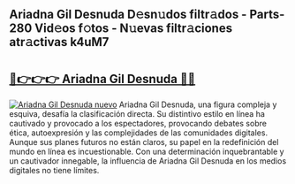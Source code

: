 ## Ariadna Gil Desnuda D𝚎sn𝚞dos filtr𝚊dos - Parts-280 Vid𝚎os f𝚘tos - N𝚞evas filtr𝚊ciones atr𝚊ctivas k4uM7

# <h2><a href="http://mbbj44k.tromn.icu/?c=Ariadna+Gil+Desnuda">🔗👉👉👉 Ariadna Gil Desnuda 🔗🔗</a></h2>

[![Ariadna Gil Desnuda nuevo](https://i.imgur.com/pEAQMta.gif)](http://mbbj44k.tromn.icu/?c=Ariadna+Gil+Desnuda)
Ariadna Gil Desnuda, una figura compleja y esquiva, desafía la clasificación directa. Su distintivo estilo en línea ha cautivado y provocado a los espectadores, provocando debates sobre ética, autoexpresión y las complejidades de las comunidades digitales. Aunque sus planes futuros no están claros, su papel en la redefinición del mundo en línea es incuestionable. Con una determinación inquebrantable y un cautivador innegable, la influencia de Ariadna Gil Desnuda en los medios digitales no tiene límites.
